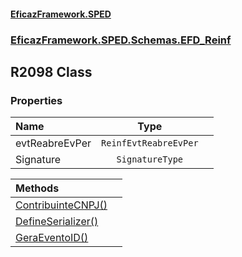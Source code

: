 #### [EficazFramework.SPED](EficazFrameworkSPED.md 'EficazFramework SPED')
### [EficazFramework.SPED.Schemas.EFD_Reinf](EficazFramework.SPED.Schemas.EFD_Reinf.md 'EficazFramework.SPED.Schemas.EFD_Reinf')

## R2098 Class
### Properties

| Name | Type | |
| :--- | :---: | :--- |
| evtReabreEvPer | `ReinfEvtReabreEvPer` |  |
| Signature | `SignatureType` |  |

| Methods | |
| :--- | :--- |
| [ContribuinteCNPJ()](EficazFramework.SPED.Schemas.EFD_Reinf/R2098/ContribuinteCNPJ().md 'EficazFramework.SPED.Schemas.EFD_Reinf.R2098.ContribuinteCNPJ()') | |
| [DefineSerializer()](EficazFramework.SPED.Schemas.EFD_Reinf/R2098/DefineSerializer().md 'EficazFramework.SPED.Schemas.EFD_Reinf.R2098.DefineSerializer()') | |
| [GeraEventoID()](EficazFramework.SPED.Schemas.EFD_Reinf/R2098/GeraEventoID().md 'EficazFramework.SPED.Schemas.EFD_Reinf.R2098.GeraEventoID()') | |
